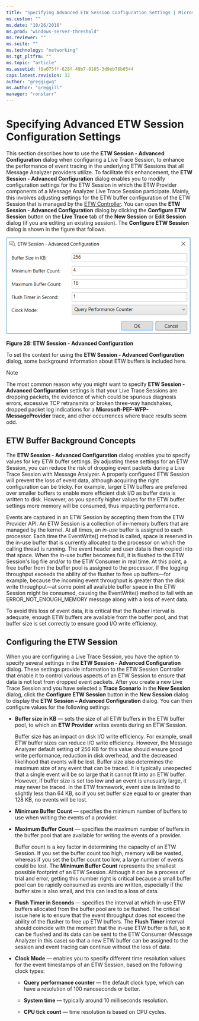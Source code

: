 ```yaml
---
title: "Specifying Advanced ETW Session Configuration Settings | Microsoft Docs"
ms.custom: ""
ms.date: "10/26/2016"
ms.prod: "windows-server-threshold"
ms.reviewer: ""
ms.suite: ""
ms.technology: "networking"
ms.tgt_pltfrm: ""
ms.topic: "article"
ms.assetid: f8a075ff-628f-49b7-8165-3d9eb76b0544
caps.latest.revision: 32
author: "greggigwg"
ms.author: "greggill"
manager: "ronstarr"
---
```

# Specifying Advanced ETW Session Configuration Settings
This section describes how to use the **ETW Session - Advanced Configuration** dialog when configuring a Live Trace Session, to enhance the performance of event tracing in the underlying ETW Sessions that all Message Analyzer providers utilize. To facilitate this enhancement, the **ETW Session - Advanced Configuration** dialog enables you to modify configuration settings for the ETW Session in which the ETW Provider components of a Message Analyzer Live Trace Session participate. Mainly, this involves adjusting settings for the ETW buffer configuration of the ETW Session that is managed by the [ETW Controller](etw-framework-conceptual-tutorial.md#BKMK_ETWController). You can open the **ETW Session - Advanced Configuration** dialog by clicking the **Configure ETW Session** button on the **Live Trace** tab of the **New Session** or **Edit Session** dialog (if you are editing an existing session). The **Configure ETW Session** dialog is shown in the figure that follows.  
  
 ![ETW Session &#45; Advanced Configuration](media/fig28-etw-session-advanced-configuration.png "Fig28-ETW Session - Advanced Configuration")  
  
 **Figure 28: ETW Session - Advanced Configuration**  
  
 To set the context for using the **ETW Session - Advanced Configuration** dialog, some background information about ETW buffers is included here.  
  
> [!NOTE]
>  The most common reason why you might want to specify **ETW Session - Advanced Configuration** settings is that your Live Trace Sessions are dropping packets, the evidence of which could be spurious diagnosis errors, excessive TCP retransmits or broken three-way handshakes, dropped packet log indications for a **Microsoft-PEF-WFP-MessageProvider** trace, and other occurrences where trace results seem odd.  
  
## ETW Buffer Background Concepts  
 The **ETW Session - Advanced Configuration** dialog enables you to specify values for key ETW buffer settings. By adjusting these settings for an ETW Session, you can reduce the risk of dropping event packets during a Live Trace Session with Message Analyzer. A properly configured ETW Session will prevent the loss of event data, although acquiring the right configuration can be tricky. For example, larger ETW buffers are preferred over smaller buffers to enable more efficient disk I/O as buffer data is written to disk. However, as you specify higher values for the ETW buffer settings more memory will be consumed, thus impacting performance.  
  
 Events are captured in an ETW Session by accepting them from the ETW Provider API. An ETW Session is a collection of in-memory buffers that are managed by the kernel. At all times, an *in-use* buffer is assigned to each processor. Each time the EventWrite() method is called, space is reserved in the in-use buffer that is currently allocated to the processor on which the calling thread is running. The event header and user data is then copied into that space. When the in-use buffer becomes full, it is flushed to the ETW Session's log file and/or to the ETW Consumer in real time.  At this point, a free buffer from the buffer pool is assigned to the processor. If the logging throughput exceeds the ability of the flusher to free up buffers—for example, because the incoming event throughput is greater than the disk write throughput—at some point all available buffer space in the ETW Session might be consumed, causing the EventWrite() method to fail with an ERROR_NOT_ENOUGH_MEMORY message along with a loss of event data.  
  
 To avoid this loss of event data, it is critical that the flusher interval is adequate, enough ETW buffers are available from the buffer pool, and that buffer size is set correctly to ensure good I/O write efficiency.  
  
## Configuring the ETW Session  
 When you are configuring a Live Trace Session, you have the option to specify several settings in the **ETW Session - Advanced Configuration** dialog. These settings provide information to the ETW Session Controller that enable it to control various aspects of an ETW Session to ensure that data is not lost from dropped event packets. After you create a new Live Trace Session and you have selected a **Trace Scenario** in the **New Session** dialog, click the **Configure ETW Session** button in the **New Session** dialog to display the **ETW Session – Advanced Configuration** dialog. You can then configure values for the following settings:  
  
-   **Buffer size in KB** — sets the size of all ETW buffers in the ETW buffer pool, to which an **ETW Provider** writes events during an ETW Session.  
  
     Buffer size has an impact on disk I/O write efficiency. For example, small ETW buffer sizes can reduce I/O write efficiency. However, the Message Analyzer default setting of 256 KB for this value should ensure good write performance, reduction in disk overhead, and the decreased likelihood that events will be lost. Buffer size also determines the maximum size of any event that can be traced.  It is typically unexpected that a single event will be so large that it cannot fit into an ETW buffer.  However, if buffer size is set too low and an event is unusually large, it may never be traced. In the ETW framework, event size is limited to slightly less than 64 KB, so if you set buffer size equal to or greater than 128 KB, no events will be lost.  
  
-   **Minimum Buffer Count** — specifies the minimum number of buffers to use when writing the events of a provider.  
  
-   **Maximum Buffer Count** — specifies the maximum number of buffers in the buffer pool that are available for writing the events of a provider.  
  
     Buffer count is a key factor in determining the capacity of an ETW Session. If you set the buffer count too high, memory will be wasted, whereas if you set the buffer count too low, a large number of events could be lost. The **Minimum Buffer Count** represents the smallest possible footprint of an ETW Session. Although it can be a process of trial and error, getting this number right is critical because a small buffer pool can be rapidly consumed as events are written, especially if the buffer size is also small, and this can lead to a loss of data.  
  
-   **Flush Timer in Seconds** — specifies the interval at which in-use ETW buffers allocated from the buffer pool are to be flushed. The critical issue here is to ensure that the event throughput does not exceed the ability of the flusher to free up ETW buffers. The **Flush Timer** interval should coincide with the moment that the in-use ETW buffer is full, so it can be flushed and its data can be sent to the ETW Consumer (Message Analyzer in this case) so that a new ETW buffer can be assigned to the session and event tracing can continue without the loss of data.  
  
-   **Clock Mode** — enables you to specify different time resolution values for the event timestamps of an ETW Session, based on the following clock types:  
  
    -   **Query performance counter** — the default clock type, which can have a resolution of 100 nanoseconds or better.  
  
    -   **System time** — typically around 10 milliseconds resolution.  
  
    -   **CPU tick count** — time resolution is based on CPU cycles.